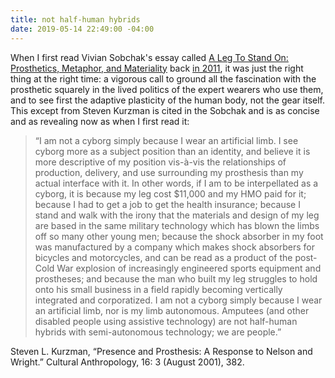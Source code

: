 ```yaml
---
title: not half-human hybrids
date: 2019-05-14 22:49:00 -04:00
---
```


When I first read Vivian Sobchak's essay called [A Leg To Stand On: Prosthetics, Metaphor, and Materiality](https://mitpress.mit.edu/books/prosthetic-impulse) back [in 2011](https://ablersite.org/2011/12/12/because-someones-always-said-it-both-earlier-and-better/), it was just the right thing at the right time: a vigorous call to ground all the fascination with the prosthetic squarely in the lived politics of the expert wearers who use them, and to see first the adaptive plasticity of the human body, not the gear itself. This except from Steven Kurzman is cited in the Sobchak and is as concise and as revealing now as when I first read it:

>“I am not a cyborg simply because I wear an artificial limb. I see cyborg more as a subject position than an identity, and believe it is more descriptive of my position vis-à-vis the relationships of production, delivery, and use surrounding my prosthesis than my actual interface with it. In other words, if I am to be interpellated as a cyborg, it is because my leg cost $11,000 and my HMO paid for it; because I had to get a job to get the health insurance; because I stand and walk with the irony that the materials and design of my leg are based in the same military technology which has blown the limbs off so many other young men; because the shock absorber in my foot was manufactured by a company which makes shock absorbers for bicycles and motorcycles, and can be read as a product of the post-Cold War explosion of increasingly engineered sports equipment and prostheses; and because the man who built my leg struggles to hold onto his small business in a field rapidly becoming vertically integrated and corporatized. I am not a cyborg simply because I wear an artificial limb, nor is my limb autonomous. Amputees (and other disabled people using assistive technology) are not half-human hybrids with semi-autonomous technology; we are people.”

Steven L. Kurzman, “Presence and Prosthesis: A Response to Nelson and Wright.” Cultural Anthropology, 16: 3 (August 2001), 382.